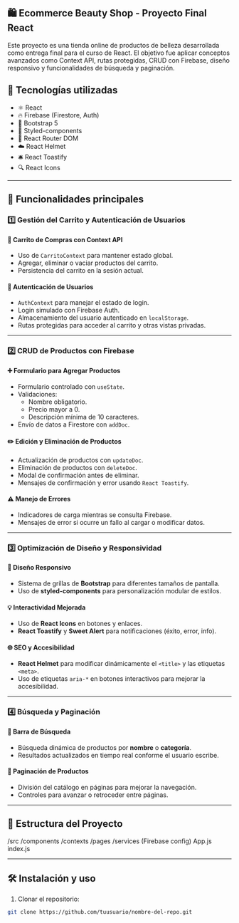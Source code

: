 ## 🛍️ Ecommerce Beauty Shop - Proyecto Final React

Este proyecto es una tienda online de productos de belleza desarrollada como entrega final para el curso de React. El objetivo fue aplicar conceptos avanzados como Context API, rutas protegidas, CRUD con Firebase, diseño responsivo y funcionalidades de búsqueda y paginación.

## 🚀 Tecnologías utilizadas

- ⚛️ React
- 🔥 Firebase (Firestore, Auth)
- 🎨 Bootstrap 5
- 💅 Styled-components
- 🔐 React Router DOM
- ☁️ React Helmet
- 🛎️ React Toastify
- 🔍 React Icons

---

## 🎯 Funcionalidades principales

### 1️⃣ Gestión del Carrito y Autenticación de Usuarios

#### 🛒 Carrito de Compras con Context API

- Uso de `CarritoContext` para mantener estado global.
- Agregar, eliminar o vaciar productos del carrito.
- Persistencia del carrito en la sesión actual.

#### 🔐 Autenticación de Usuarios

- `AuthContext` para manejar el estado de login.
- Login simulado con Firebase Auth.
- Almacenamiento del usuario autenticado en `localStorage`.
- Rutas protegidas para acceder al carrito y otras vistas privadas.

---

### 2️⃣ CRUD de Productos con Firebase

#### ➕ Formulario para Agregar Productos

- Formulario controlado con `useState`.
- Validaciones:
  - Nombre obligatorio.
  - Precio mayor a 0.
  - Descripción mínima de 10 caracteres.
- Envío de datos a Firestore con `addDoc`.

#### ✏️ Edición y Eliminación de Productos

- Actualización de productos con `updateDoc`.
- Eliminación de productos con `deleteDoc`.
- Modal de confirmación antes de eliminar.
- Mensajes de confirmación y error usando `React Toastify`.

#### ⚠️ Manejo de Errores

- Indicadores de carga mientras se consulta Firebase.
- Mensajes de error si ocurre un fallo al cargar o modificar datos.

---

### 3️⃣ Optimización de Diseño y Responsividad

#### 📱 Diseño Responsivo

- Sistema de grillas de **Bootstrap** para diferentes tamaños de pantalla.
- Uso de **styled-components** para personalización modular de estilos.

#### 💡 Interactividad Mejorada

- Uso de **React Icons** en botones y enlaces.
- **React Toastify** y **Sweet Alert** para notificaciones (éxito, error, info).

#### 🌐 SEO y Accesibilidad

- **React Helmet** para modificar dinámicamente el `<title>` y las etiquetas `<meta>`.
- Uso de etiquetas `aria-*` en botones interactivos para mejorar la accesibilidad.

---

### 4️⃣ Búsqueda y Paginación

#### 🔎 Barra de Búsqueda

- Búsqueda dinámica de productos por **nombre** o **categoría**.
- Resultados actualizados en tiempo real conforme el usuario escribe.

#### 📄 Paginación de Productos

- División del catálogo en páginas para mejorar la navegación.
- Controles para avanzar o retroceder entre páginas.

---

## 📁 Estructura del Proyecto

/src
/components
/contexts
/pages
/services (Firebase config)
App.js
index.js


---

## 🛠 Instalación y uso

1. Clonar el repositorio:

```bash
git clone https://github.com/tuusuario/nombre-del-repo.git



